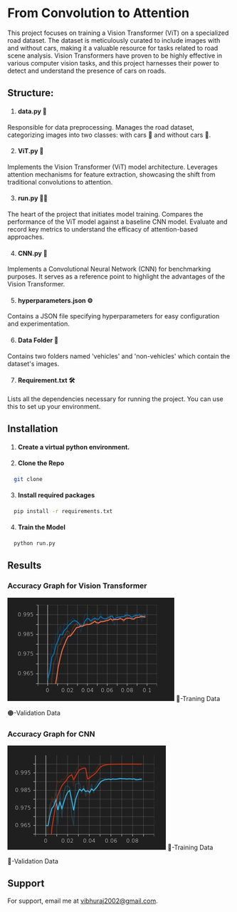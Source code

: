 
# From Convolution to Attention

This project focuses on training a Vision Transformer (ViT) on a specialized road dataset. The dataset is meticulously curated to include images with and without cars, making it a valuable resource for tasks related to road scene analysis. Vision Transformers have proven to be highly effective in various computer vision tasks, and this project harnesses their power to detect and understand the presence of cars on roads.

## Structure:

1. #### data.py 🧰
Responsible for data preprocessing.
Manages the road dataset, categorizing images into two classes: with cars 🚗 and without cars 🛑.

2. #### ViT.py 🤖
Implements the Vision Transformer (ViT) model architecture.
Leverages attention mechanisms for feature extraction, showcasing the shift from traditional convolutions to attention.

3. #### run.py 🏃‍♂️
The heart of the project that initiates model training.
Compares the performance of the ViT model against a baseline CNN model.
Evaluate and record key metrics to understand the efficacy of attention-based approaches.

4. #### CNN.py 🔄
Implements a Convolutional Neural Network (CNN) for benchmarking purposes.
It serves as a reference point to highlight the advantages of the Vision Transformer.

5. #### hyperparameters.json ⚙️
Contains a JSON file specifying hyperparameters for easy configuration and experimentation.

6. #### Data Folder 📁
Contains two folders named 'vehicles' and 'non-vehicles' which contain the dataset's images.

7. #### Requirement.txt 🛠️
Lists all the dependencies necessary for running the project. You can use this to set up your environment.



## Installation

1. #### Create a virtual python environment.

2. #### Clone the Repo

```bash
  git clone
```
3. #### Install required packages

```bash
  pip install -r requirements.txt
```

4. #### Train the Model

```bash
  python run.py
```
## Results

### Accuracy Graph for Vision Transformer

![App Screenshot](https://github.com/VibhuRaj01/From-Convolution-to-Attention/blob/main/Img/ViT%20accuracy.JPG)
🔵-Traning Data

🟠-Validation Data

### Accuracy Graph for CNN

![App Screenshot](https://github.com/VibhuRaj01/From-Convolution-to-Attention/blob/main/Img/CNN%20accuracy.JPG)
🔴-Training Data

🔵-Validation Data

## Support

For support, email me at vibhuraj2002@gmail.com.

